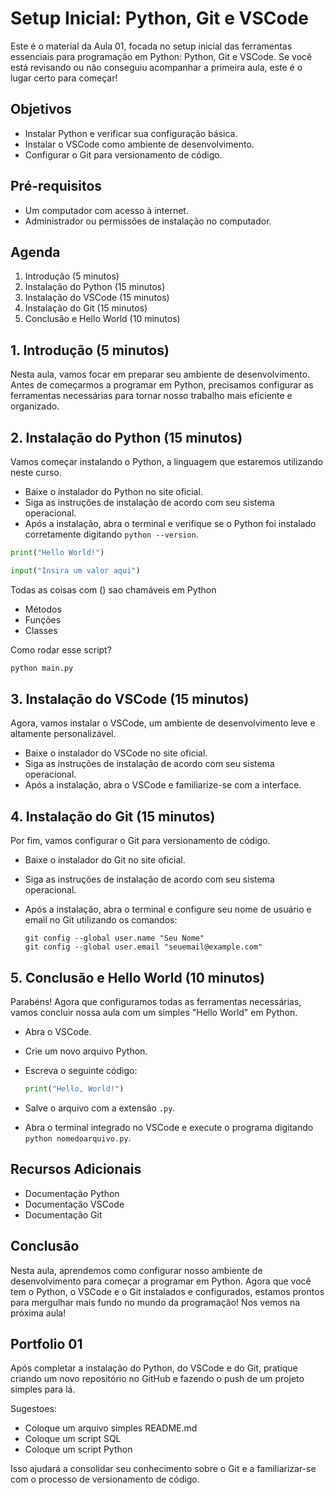 # Setup Inicial: Python, Git e VSCode

Este é o material da Aula 01, focada no setup inicial das ferramentas essenciais para programação em Python: Python, Git e VSCode. Se você está revisando ou não conseguiu acompanhar a primeira aula, este é o lugar certo para começar!

## Objetivos

* Instalar Python e verificar sua configuração básica.
* Instalar o VSCode como ambiente de desenvolvimento.
* Configurar o Git para versionamento de código.

## Pré-requisitos

* Um computador com acesso à internet.
* Administrador ou permissões de instalação no computador.

## Agenda

1. Introdução (5 minutos)
2. Instalação do Python (15 minutos)
3. Instalação do VSCode (15 minutos)
4. Instalação do Git (15 minutos)
5. Conclusão e Hello World (10 minutos)

## 1. Introdução (5 minutos)

Nesta aula, vamos focar em preparar seu ambiente de desenvolvimento. Antes de começarmos a programar em Python, precisamos configurar as ferramentas necessárias para tornar nosso trabalho mais eficiente e organizado.

## 2. Instalação do Python (15 minutos)

Vamos começar instalando o Python, a linguagem que estaremos utilizando neste curso.

* Baixe o instalador do Python no site oficial.
* Siga as instruções de instalação de acordo com seu sistema operacional.
* Após a instalação, abra o terminal e verifique se o Python foi instalado corretamente digitando `python --version`.

```python
print("Hello World!")
```

```python
input("Insira um valor aqui")
```

Todas as coisas com () sao chamáveis em Python
- Métodos
- Funções
- Classes 

Como rodar esse script?

```bash
python main.py
```


## 3. Instalação do VSCode (15 minutos)

Agora, vamos instalar o VSCode, um ambiente de desenvolvimento leve e altamente personalizável.

* Baixe o instalador do VSCode no site oficial.
* Siga as instruções de instalação de acordo com seu sistema operacional.
* Após a instalação, abra o VSCode e familiarize-se com a interface.

## 4. Instalação do Git (15 minutos)

Por fim, vamos configurar o Git para versionamento de código.

* Baixe o instalador do Git no site oficial.
* Siga as instruções de instalação de acordo com seu sistema operacional.
* Após a instalação, abra o terminal e configure seu nome de usuário e email no Git utilizando os comandos:
    
    ```arduino
    git config --global user.name "Seu Nome"
    git config --global user.email "seuemail@example.com"
    ```
    

## 5. Conclusão e Hello World (10 minutos)

Parabéns! Agora que configuramos todas as ferramentas necessárias, vamos concluir nossa aula com um simples "Hello World" em Python.

* Abra o VSCode.
* Crie um novo arquivo Python.
* Escreva o seguinte código:
    
    ```python
    print("Hello, World!")
    ```
    
* Salve o arquivo com a extensão `.py`.
* Abra o terminal integrado no VSCode e execute o programa digitando `python nomedoarquivo.py`.

## Recursos Adicionais

* Documentação Python
* Documentação VSCode
* Documentação Git

## Conclusão

Nesta aula, aprendemos como configurar nosso ambiente de desenvolvimento para começar a programar em Python. Agora que você tem o Python, o VSCode e o Git instalados e configurados, estamos prontos para mergulhar mais fundo no mundo da programação! Nos vemos na próxima aula!

## Portfolio 01

Após completar a instalação do Python, do VSCode e do Git, pratique criando um novo repositório no GitHub e fazendo o push de um projeto simples para lá. 

Sugestoes:

- Coloque um arquivo simples README.md
- Coloque um script SQL
- Coloque um script Python

Isso ajudará a consolidar seu conhecimento sobre o Git e a familiarizar-se com o processo de versionamento de código.